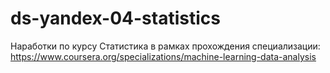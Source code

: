 # ds-yandex-04-statistics
Наработки по курсу Статистика в рамках прохождения специализации: https://www.coursera.org/specializations/machine-learning-data-analysis
